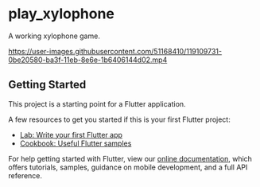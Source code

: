 # play_xylophone

A working xylophone game.


https://user-images.githubusercontent.com/51168410/119109731-0be20580-ba3f-11eb-8e6e-1b6406144d02.mp4



## Getting Started

This project is a starting point for a Flutter application.

A few resources to get you started if this is your first Flutter project:

- [Lab: Write your first Flutter app](https://flutter.dev/docs/get-started/codelab)
- [Cookbook: Useful Flutter samples](https://flutter.dev/docs/cookbook)

For help getting started with Flutter, view our
[online documentation](https://flutter.dev/docs), which offers tutorials,
samples, guidance on mobile development, and a full API reference.
